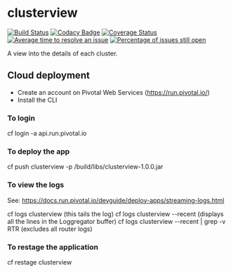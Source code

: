 # clusterview

[![Build Status](https://travis-ci.org/mahanhz/clusterview.svg?branch=master)](https://travis-ci.org/mahanhz/clusterview)
[![Codacy Badge](https://api.codacy.com/project/badge/Grade/e5ac24c87a284c539578f2655539bf2c)](https://www.codacy.com/app/mahanhz/clusterview?utm_source=github.com&amp;utm_medium=referral&amp;utm_content=mahanhz/clusterview&amp;utm_campaign=Badge_Grade)
[![Coverage Status](https://coveralls.io/repos/github/mahanhz/clusterview/badge.svg?branch=master)](https://coveralls.io/github/mahanhz/clusterview?branch=master)
[![Average time to resolve an issue](http://isitmaintained.com/badge/resolution/mahanhz/clusterview.svg)](http://isitmaintained.com/project/mahanhz/clusterview "Average time to resolve an issue")
[![Percentage of issues still open](http://isitmaintained.com/badge/open/mahanhz/clusterview.svg)](http://isitmaintained.com/project/mahanhz/clusterview "Percentage of issues still open")

A view into the details of each cluster.

## Cloud deployment

* Create an account on Pivotal Web Services (https://run.pivotal.io/)
* Install the CLI

### To login

cf login -a api.run.pivotal.io

### To deploy the app

cf push clusterview -p /build/libs/clusterview-1.0.0.jar

### To view the logs

See: https://docs.run.pivotal.io/devguide/deploy-apps/streaming-logs.html

cf logs clusterview (this tails the log)
cf logs clusterview --recent (displays all the lines in the Loggregator buffer)
cf logs clusterview --recent | grep -v RTR (excludes all router logs)

### To restage the application

cf restage clusterview
